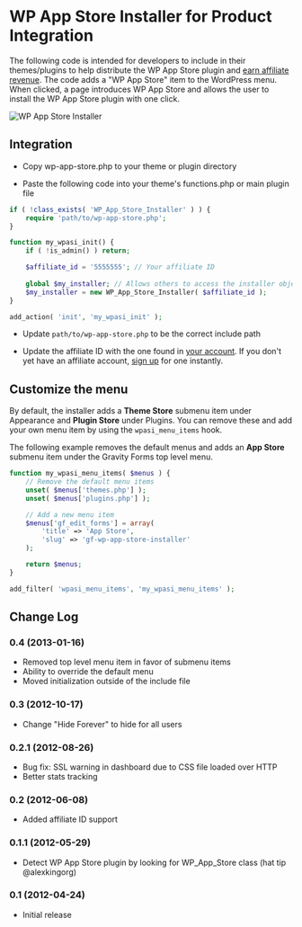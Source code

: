 WP App Store Installer for Product Integration
==============================================

The following code is intended for developers to include in their themes/plugins to help distribute the WP App Store plugin and [earn affiliate revenue](http://wpappstore.com/affiliates/). The code adds a "WP App Store" item to the WordPress menu. When clicked, a page introduces WP App Store and allows the user to install the WP App Store plugin with one click.

![WP App Store Installer](http://cdn.wpappstore.com/asset/img/affiliates/installer2.png)

Integration
-----------

- Copy wp-app-store.php to your theme or plugin directory

- Paste the following code into your theme's functions.php or main plugin file

```php
if ( !class_exists( 'WP_App_Store_Installer' ) ) {
    require 'path/to/wp-app-store.php';
}

function my_wpasi_init() {
    if ( !is_admin() ) return;

	$affiliate_id = '5555555'; // Your affiliate ID
    
    global $my_installer; // Allows others to access the installer object
    $my_installer = new WP_App_Store_Installer( $affiliate_id );
}

add_action( 'init', 'my_wpasi_init' );
```

- Update `path/to/wp-app-store.php` to be the correct include path

- Update the affiliate ID with the one found in [your account](https://wpappstore.com/dashboard/). If you don't yet have an affiliate account, [sign up](http://wpappstore.com/affiliates/) for one instantly.

Customize the menu
------------------

By default, the installer adds a **Theme Store** submenu item under Appearance and
**Plugin Store** under Plugins. You can remove these and add your own menu item by 
using the `wpasi_menu_items` hook.

The following example removes the default menus and adds an **App Store** submenu 
item under the Gravity Forms top level menu.

```php
function my_wpasi_menu_items( $menus ) {
	// Remove the default menu items
	unset( $menus['themes.php'] );
	unset( $menus['plugins.php'] );

	// Add a new menu item
	$menus['gf_edit_forms'] = array(
		'title' => 'App Store',
		'slug' => 'gf-wp-app-store-installer'
	);

	return $menus;
}

add_filter( 'wpasi_menu_items', 'my_wpasi_menu_items' );
```

Change Log
----------

### 0.4 (2013-01-16)
* Removed top level menu item in favor of submenu items
* Ability to override the default menu
* Moved initialization outside of the include file

### 0.3 (2012-10-17)
* Change "Hide Forever" to hide for all users

### 0.2.1 (2012-08-26)
* Bug fix: SSL warning in dashboard due to CSS file loaded over HTTP
* Better stats tracking

### 0.2 (2012-06-08)
* Added affiliate ID support

### 0.1.1 (2012-05-29)
* Detect WP App Store plugin by looking for WP\_App\_Store class (hat tip @alexkingorg)

### 0.1 (2012-04-24)
 * Initial release
